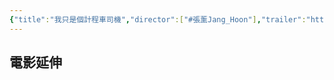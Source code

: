 ```yaml
---
{"title":"我只是個計程車司機","director":["#張薰Jang_Hoon"],"trailer":"https://youtu.be/yNLGOVLYC-4?si=GFB_azO8meQxLgoa","watched-theater":["#花蓮鐵道電影院"],"year":"2017","watched-date":"","tags":["#🎬Movie"],"dg-publish":true,"stream-source":"https://youtu.be/yNLGOVLYC-4?si=GFB_azO8meQxLgoa","topics":["#韓國電影","#轉型正義"],"permalink":"/Movies/我只是個計程車司機/","dgPassFrontmatter":true,"created":"2025-05-11T14:27:59.000+08:00","updated":"2025-05-11T12:01:55.000+08:00"}
---
```







## 電影延伸



